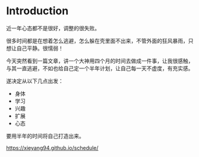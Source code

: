 # Introduction

近一年心态都不是很好，调整的很失败。

很多时间都是在想着怎么逃避，怎么躲在壳里面不出来，不管外面的狂风暴雨，只想让自己平静。很懦弱！

今天突然看到一篇文章，讲一个大神用四个月的时间去做成一件事，让我很感触，与其一直逃避，不如也给自己定一个半年计划，让自己每一天不虚度，有充实感。

遂决定从以下几点出发：

- 身体
- 学习
- 兴趣
- 扩展
- 心态

要用半年的时间将自己打造出来。

https://xieyang94.github.io/schedule/



